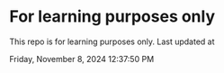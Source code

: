 # For learning purposes only
This repo is for learning purposes only.
Last updated at

Friday, November 8, 2024 12:37:50 PM

